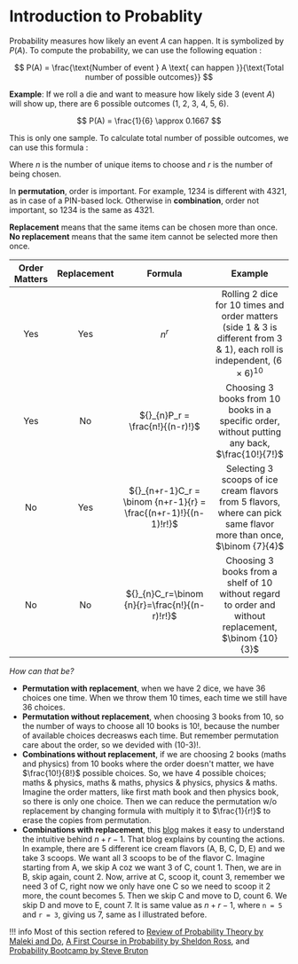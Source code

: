 # **Introduction to Probablity**

Probability measures how likely an event $A$ can happen. It is symbolized by $P(A)$. To compute the probability, we can use the following equation : 

$$
P(A) = \frac{\text{Number of event } A \text{ can happen }}{\text{Total number of possible outcomes}}
$$

**Example**:
If we roll a die and want to measure how likely side 3 (event $A$) will show up, there are 6 possible outcomes (1, 2, 3, 4, 5, 6).

$$
P(A) = \frac{1}{6} \approx 0.1667
$$

This is only one sample. To calculate total number of possible outcomes, we can use this formula : 

Where $n$ is the number of unique items to choose and $r$ is the number of being chosen.

In **permutation**, order is important. For example, 1234 is different with 4321, as in case of a PIN-based lock.
Otherwise in **combination**, order not important, so 1234 is the same as 4321.

**Replacement** means that the same items can be chosen more than once.
**No replacement** means that the same item cannot be selected more then once.

|Order Matters|Replacement|Formula|Example|
|:--:|:--:|:--:|:--:|
|Yes|Yes|$n^r$|Rolling 2 dice for 10 times and order matters (side 1 & 3 is different from 3 & 1), each roll is independent, $(6 \times 6)^{10}$|
|Yes|No|${}_{n}P_r = \frac{n!}{(n-r)!}$|Choosing 3 books from 10 books in a specific order, without putting any back, $\frac{10!}{7!}$|
|No|Yes|${}_{n+r-1}C_r = \binom {n+r-1}{r} = \frac{(n+r-1)!}{(n-1)!r!}$|Selecting 3 scoops of ice cream flavors from 5 flavors, where can pick same flavor more than once, $\binom {7}{4}$|
|No|No|${}_{n}C_r=\binom {n}{r}=\frac{n!}{(n-r)!r!}$|Choosing 3 books from a shelf of 10 without regard to order and without replacement, $\binom {10}{3}$|

*How can that be?*

- **Permutation with replacement**, when we have 2 dice, we have 36 choices one time. When we throw them 10 times, each time we still have 36 choices.
- **Permutation without replacement**, when choosing 3 books from 10, so the number of ways to choose all 10 books is 10!, because the number of available choices decreasws each time. But remember permutation care about the order, so we devided with (10-3)!.
- **Combinations without replacement**, if we are choosing 2 books (maths and physics) from 10 books where the order doesn't matter, we have $\frac{10!}{8!}$ possible choices. So, we have 4 possible choices; maths & physics, maths & maths, physics & physics, physics & maths. Imagine the order matters, like first math book and then physics book, so there is only one choice. Then we can reduce the permutation w/o replacement by changing formula with multiply it to $\frac{1}{r!}$ to erase the copies from permutation.
- **Combinations with replacement**, this [blog](https://www.mathsisfun.com/combinatorics/combinations-permutations.html) makes it easy to understand the intuitive behind $n+r-1$. That blog explains by counting the actions. In example, there are 5 different ice cream flavors (A, B, C, D, E) and we take 3 scoops. We want all 3 scoops to be of the flavor C. Imagine starting from A, we skip A coz we want 3 of C, count 1. Then, we are in B, skip again, count 2. Now, arrive at C, scoop it, count 3, remember we need 3 of C, right now we only have one C so we need to scoop it 2 more, the count becomes 5. Then we skip C and move to D, count 6. We skip D and move to E, count 7. It is same value as $n+r-1$, where `n = 5` and `r = 3`, giving us 7, same as I illustrated before.

!!! info
    Most of this section refered to [Review of Probability Theory by Maleki and Do](https://cs229.stanford.edu/section/cs229-prob.pdf), [A First Course in Probability by Sheldon Ross](https://www.cs.utexas.edu/~abdonm/SDS%20321/a_first_course_in_probability.pdf), and [Probability Bootcamp by Steve Bruton](https://www.youtube.com/watch?v=sQqniayndb4&list=PLMrJAkhIeNNR3sNYvfgiKgcStwuPSts9V)